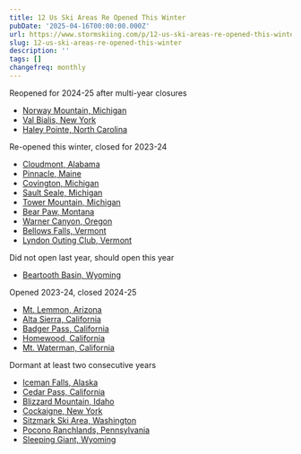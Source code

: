 ```yaml
---
title: 12 Us Ski Areas Re Opened This Winter
pubDate: '2025-04-16T00:00:00.000Z'
url: https://www.stormskiing.com/p/12-us-ski-areas-re-opened-this-winter
slug: 12-us-ski-areas-re-opened-this-winter
description: ''
tags: []
changefreq: monthly
---
```


<!-- Add post content below -->

Reopened for 2024-25 after multi-year closures

- [Norway Mountain, Michigan](@norway-mountain)
- [Val Bialis, New York](@val-bialis)
- [Haley Pointe, North Carolina](@hatley-pointe)

Re-opened this winter, closed for 2023-24

- [Cloudmont, Alabama](@cloudmont)
- [Pinnacle, Maine](@pinnacle)
- [Covington, Michigan](@covington-up)
- [Sault Seale, Michigan](@sault-seal-up)
- [Tower Mountain, Michigan](@tower-mountain)
- [Bear Paw, Montana](@bear-paw)
- [Warner Canyon, Oregon](@warner-canyon)
- [Bellows Falls, Vermont](@bellows-falls)
- [Lyndon Outing Club, Vermont](@lyndon-outing-club)

Did not open last year, should open this year

- [Beartooth Basin, Wyoming](@beartooth-basin)

Opened 2023-24, closed 2024-25


- [Mt. Lemmon, Arizona]()
- [Alta Sierra, California]()
- [Badger Pass, California]()
- [Homewood, California]()
- [Mt. Waterman, California]()


Dormant at least two consecutive years

- [Iceman Falls, Alaska](@iceman-falls)
- [Cedar Pass, California]()
- [Blizzard Mountain, Idaho]()
- [Cockaigne, New York]()
- [Sitzmark Ski Area, Washington]()
- [Pocono Ranchlands, Pennsylvania]()
- [Sleeping Giant, Wyoming]()
